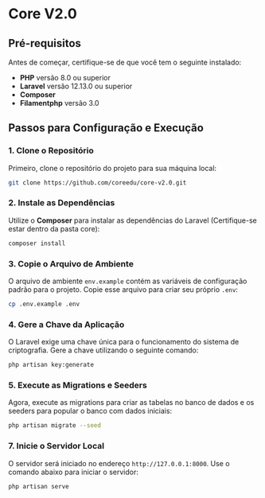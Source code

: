 # Core V2.0

## Pré-requisitos

Antes de começar, certifique-se de que você tem o seguinte instalado:

- **PHP** versão 8.0 ou superior
- **Laravel** versão 12.13.0 ou superior
- **Composer**
- **Filamentphp** versão 3.0

## Passos para Configuração e Execução

### 1. **Clone o Repositório**

   Primeiro, clone o repositório do projeto para sua máquina local:

   ```bash
   git clone https://github.com/coreedu/core-v2.0.git
   ```

### 2. **Instale as Dependências**

   Utilize o **Composer** para instalar as dependências do Laravel (Certifique-se estar dentro da pasta core):

   ```bash
   composer install
   ```

### 3. **Copie o Arquivo de Ambiente**

   O arquivo de ambiente `env.example` contém as variáveis de configuração padrão para o projeto. Copie esse arquivo para criar seu próprio `.env`:

   ```bash
   cp .env.example .env
   ```

### 4. **Gere a Chave da Aplicação**

   O Laravel exige uma chave única para o funcionamento do sistema de criptografia. Gere a chave utilizando o seguinte comando:

   ```bash
   php artisan key:generate
   ```

### 5. **Execute as Migrations e Seeders**

   Agora, execute as migrations para criar as tabelas no banco de dados e os seeders para popular o banco com dados iniciais:

   ```bash
   php artisan migrate --seed
   ```

### 7. **Inicie o Servidor Local**

   O servidor será iniciado no endereço `http://127.0.0.1:8000`. Use o comando abaixo para iniciar o servidor:

   ```bash
   php artisan serve
   ```
